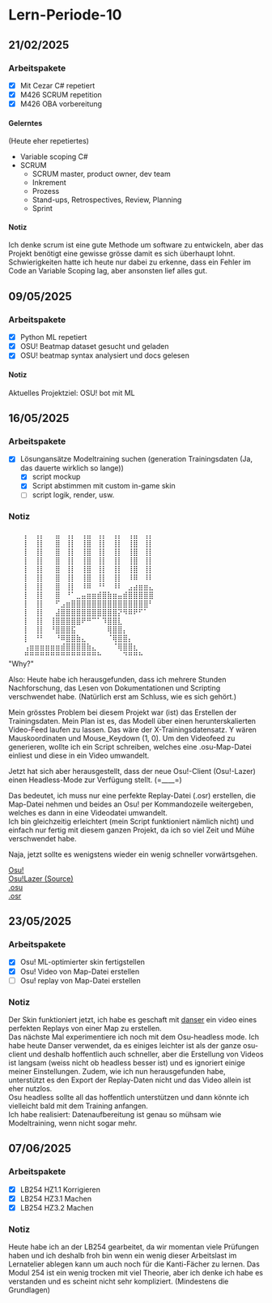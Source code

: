 # Lern-Periode-10
## 21/02/2025
### Arbeitspakete
- [x] Mit Cezar C# repetiert
- [x] M426 SCRUM repetition
- [x] M426 OBA vorbereitung

#### Gelerntes
(Heute eher repetiertes)
- Variable scoping C#
- SCRUM
  - SCRUM master, product owner, dev team
  - Inkrement
  - Prozess
  - Stand-ups, Retrospectives, Review, Planning
  - Sprint

#### Notiz
Ich denke scrum ist eine gute Methode um software zu entwickeln, aber das Projekt benötigt eine gewisse grösse damit es sich überhaupt lohnt. Schwierigkeiten hatte ich heute nur dabei zu erkenne, dass ein Fehler im Code an Variable Scoping lag, aber ansonsten lief alles gut.

## 09/05/2025
### Arbeitspakete
- [x] Python ML repetiert
- [x] OSU! Beatmap dataset gesucht und geladen
- [x] OSU! beatmap syntax analysiert und docs gelesen

#### Notiz
Aktuelles Projektziel: OSU! bot mit ML

## 16/05/2025
### Arbeitspakete
- [x] Lösungansätze Modeltraining suchen (generation Trainingsdaten (Ja, das dauerte wirklich so lange))
  - [x] script mockup
  - [x] Script abstimmen mit custom in-game skin
  - [ ] script logik, render, usw.

### Notiz
⠀⠀⠀⡄⠀⢠⡄⠀⠀⣤⠀⢠⡄⠀⢠⣤⠀⢠⡄⠀⢠⡄⠀⢠⣤⠀⢠⡄⠀⠀<br>
⠀⠀⠀⡇⠀⢸⡇⠀⠀⣿⠀⢸⡇⠀⢸⣿⠀⢸⡇⠀⢸⡇⠀⢸⣿⠀⢸⡇⠀⠀<br>
⠀⠀⠀⡇⠀⢸⡇⠀⠀⣿⠀⢸⡇⠀⢸⣿⠀⢸⡇⠀⢸⡇⠀⢸⣿⠀⢸⡇⠀⠀<br>
⠀⠀⠀⡇⠀⢸⡇⠀⠀⣿⠀⢸⡇⠀⢸⣿⠀⢸⡇⠀⢸⡇⠀⢸⣿⠀⢸⡇⠀⠀<br>
⠀⠀⠀⡇⠀⢸⡇⠀⠀⣿⠀⢸⡇⠀⢸⣿⠀⢸⡇⠀⢸⡇⠀⢸⣿⠀⢸⡇⠀⠀<br>
⠀⠀⠀⡇⠀⢸⡇⠀⠀⣿⠀⢸⡇⠀⢸⣿⠀⢸⡇⠀⢸⡇⠀⠸⠿⠀⠸⠇⠀⠀<br>
⠀⠀⠀⡇⠀⢸⡇⠀⠀⣿⠀⢸⡇⠀⠸⠿⠀⠘⠃⠀⠸⠇⠀⣠⣴⣶⣶⣄⠀⠀<br>
⠀⠀⠀⡇⠀⢸⡇⠀⠀⣿⠀⠘⠁⣀⣤⣶⣶⣾⣿⣷⣶⣤⣾⣿⣿⣿⣿⣿⠀⠀<br>
⠀⠀⠀⡇⠀⢸⡇⠀⠀⠋⣠⣶⣿⣿⣿⣿⣿⣿⣿⣿⣿⣿⣿⣿⣿⣿⣿⠃⠀⠀<br>
⠀⠀⠀⡇⠀⢸⡇⠀⠀⣼⣿⣿⣿⣿⣿⣿⣿⣿⣿⣿⣿⡝⠻⠿⠟⠋⠁⠀⠀⠀<br>
⠀⠀⠀⡇⠀⢸⡇⠀⢸⣿⣿⣿⣿⣿⠟⠛⠉⠁⠹⣿⣿⣇⠀⠀⠀⠀⠀⠀⠀⠀<br>
⠀⠀⠀⡇⠀⢸⡇⠀⠘⣿⣿⣿⣯⠀⠀⠀⠀⠀⠀⢿⣿⣿⡄⠀⠀⠀⠀⠀⠀⠀<br>
⠀⠀⠀⡇⠀⠘⠃⠀⠀⠘⠿⣿⣿⣷⣄⠀⠀⠀⠀⠈⢿⣿⣿⡄⠀⠀⠀⠀⠀⠀<br>
⠀⠀⠀⢠⣶⣶⣶⣶⣶⣶⣾⣿⣿⣿⣿⣷⣄⠀⠀⠀⠈⢿⣿⣿⣆⠀⠀⠀⠀⠀<br>
⠀⠀⠀⠛⠛⠛⠛⠛⠛⠛⠛⠛⠛⠛⠛⠛⠛⠓⠀⠀⠀⠀⠙⠛⠛⠓<br>
"Why?"

Also: Heute habe ich herausgefunden, dass ich mehrere Stunden Nachforschung, das Lesen von Dokumentationen und Scripting verschwendet habe. (Natürlich erst am Schluss, wie es sich gehört.)

Mein grösstes Problem bei diesem Projekt war (ist) das Erstellen der Trainingsdaten. Mein Plan ist es, das Modell über einen herunterskalierten Video-Feed laufen zu lassen. Das wäre der X-Trainingsdatensatz. Y wären Mauskoordinaten und Mouse_Keydown (1, 0). Um den Videofeed zu generieren, wollte ich ein Script schreiben, welches eine .osu-Map-Datei einliest und diese in ein Video umwandelt.

Jetzt hat sich aber herausgestellt, dass der neue Osu!-Client (Osu!-Lazer) einen Headless-Mode zur Verfügung stellt. (=____=)

Das bedeutet, ich muss nur eine perfekte Replay-Datei (.osr) erstellen, die Map-Datei nehmen und beides an Osu! per Kommandozeile weitergeben, welches es dann in eine Videodatei umwandelt.  
Ich bin gleichzeitig erleichtert (mein Script funktioniert nämlich nicht) und einfach nur fertig mit diesem ganzen Projekt, da ich so viel Zeit und Mühe verschwendet habe.

Naja, jetzt sollte es wenigstens wieder ein wenig schneller vorwärtsgehen.

[Osu!](https://osu.ppy.sh/)  
[Osu!Lazer (Source)](https://github.com/ppy/osu)  
[.osu](https://osu.ppy.sh/wiki/en/Client/File_formats/osu_%28file_format%29)  
[.osr](https://osu.ppy.sh/wiki/en/Client/File_formats/osr_%28file_format%29)

## 23/05/2025
### Arbeitspakete
- [x] Osu! ML-optimierter skin fertigstellen
- [x] Osu! Video von Map-Datei erstellen
- [ ] Osu! replay von Map-Datei erstellen

### Notiz
Der Skin funktioniert jetzt, ich habe es geschaft mit [danser](https://github.com/Wieku/danser-go) ein video eines perfekten Replays von einer Map zu erstellen.<br>
Das nächste Mal experimentiere ich noch mit dem Osu-headless mode. Ich habe heute Danser verwendet, da es einiges leichter ist als der ganze osu-client und deshalb hoffentlich auch schneller, aber die Erstellung von Videos ist langsam (weiss nicht ob headless besser ist) und es ignoriert einige meiner Einstellungen. Zudem, wie ich nun herausgefunden habe, unterstützt es den Export der Replay-Daten nicht und das Video allein ist eher nutzlos.<br>
Osu headless sollte all das hoffentlich unterstützen und dann könnte ich vielleicht bald mit dem Training anfangen.<br>
Ich habe realisiert: Datenaufbereitung ist genau so mühsam wie Modeltraining, wenn nicht sogar mehr.

## 07/06/2025
### Arbeitspakete
- [x] LB254 HZ1.1 Korrigieren
- [x] LB254 HZ3.1 Machen
- [x] LB254 HZ3.2 Machen

### Notiz
Heute habe ich an der LB254 gearbeitet, da wir momentan viele Prüfungen haben und ich deshalb froh bin wenn ein wenig dieser Arbeitslast im Lernatelier ablegen kann um auch noch für die Kanti-Fächer zu lernen. Das Modul 254 ist ein wenig trocken mit viel Theorie, aber ich denke ich habe es verstanden und es scheint nicht sehr kompliziert. (Mindestens die Grundlagen)
